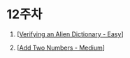 # 12주차

1. [[Verifying an Alien Dictionary - Easy](https://leetcode.com/explore/challenge/card/april-leetcoding-challenge-2021/594/week-2-april-8th-april-14th/3702/)]

2. [[Add Two Numbers - Medium](https://leetcode.com/problems/add-two-numbers/)]
   
